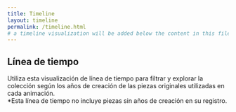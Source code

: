 ```yaml
---
title: Timeline
layout: timeline
permalink: /timeline.html
# a timeline visualization will be added below the content in this file
---
```


## Línea de tiempo

Utiliza esta visualización de línea de tiempo para filtrar y explorar la colección según los años de creación de las piezas originales utilizadas en cada animación.<br> 
*Esta línea de tiempo no incluye piezas sin años de creación en su registro.
<br> 
